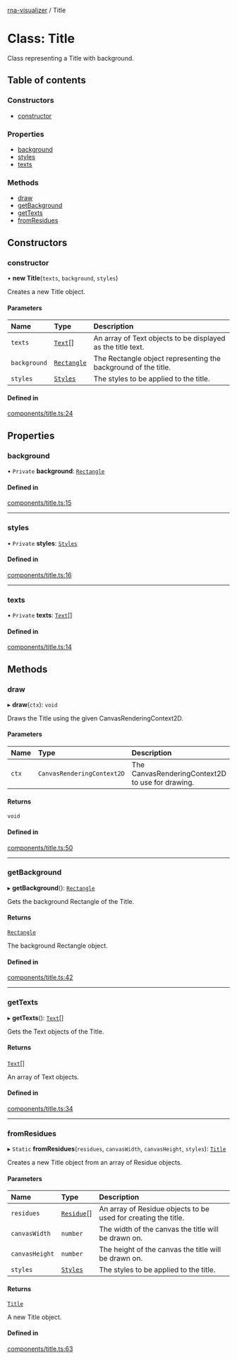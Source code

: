 [rna-visualizer](../README.md) / Title

# Class: Title

Class representing a Title with background.

## Table of contents

### Constructors

- [constructor](Title.md#constructor)

### Properties

- [background](Title.md#background)
- [styles](Title.md#styles)
- [texts](Title.md#texts)

### Methods

- [draw](Title.md#draw)
- [getBackground](Title.md#getbackground)
- [getTexts](Title.md#gettexts)
- [fromResidues](Title.md#fromresidues)

## Constructors

### constructor

• **new Title**(`texts`, `background`, `styles`)

Creates a new Title object.

#### Parameters

| Name | Type | Description |
| :------ | :------ | :------ |
| `texts` | [`Text`](Text.md)[] | An array of Text objects to be displayed as the title text. |
| `background` | [`Rectangle`](Rectangle.md) | The Rectangle object representing the background of the title. |
| `styles` | [`Styles`](Styles.md) | The styles to be applied to the title. |

#### Defined in

[components/title.ts:24](https://github.com/michalhercik/rna-visualizer/blob/febfa3b/lib/src/components/title.ts#L24)

## Properties

### background

• `Private` **background**: [`Rectangle`](Rectangle.md)

#### Defined in

[components/title.ts:15](https://github.com/michalhercik/rna-visualizer/blob/febfa3b/lib/src/components/title.ts#L15)

___

### styles

• `Private` **styles**: [`Styles`](Styles.md)

#### Defined in

[components/title.ts:16](https://github.com/michalhercik/rna-visualizer/blob/febfa3b/lib/src/components/title.ts#L16)

___

### texts

• `Private` **texts**: [`Text`](Text.md)[]

#### Defined in

[components/title.ts:14](https://github.com/michalhercik/rna-visualizer/blob/febfa3b/lib/src/components/title.ts#L14)

## Methods

### draw

▸ **draw**(`ctx`): `void`

Draws the Title using the given CanvasRenderingContext2D.

#### Parameters

| Name | Type | Description |
| :------ | :------ | :------ |
| `ctx` | `CanvasRenderingContext2D` | The CanvasRenderingContext2D to use for drawing. |

#### Returns

`void`

#### Defined in

[components/title.ts:50](https://github.com/michalhercik/rna-visualizer/blob/febfa3b/lib/src/components/title.ts#L50)

___

### getBackground

▸ **getBackground**(): [`Rectangle`](Rectangle.md)

Gets the background Rectangle of the Title.

#### Returns

[`Rectangle`](Rectangle.md)

The background Rectangle object.

#### Defined in

[components/title.ts:42](https://github.com/michalhercik/rna-visualizer/blob/febfa3b/lib/src/components/title.ts#L42)

___

### getTexts

▸ **getTexts**(): [`Text`](Text.md)[]

Gets the Text objects of the Title.

#### Returns

[`Text`](Text.md)[]

An array of Text objects.

#### Defined in

[components/title.ts:34](https://github.com/michalhercik/rna-visualizer/blob/febfa3b/lib/src/components/title.ts#L34)

___

### fromResidues

▸ `Static` **fromResidues**(`residues`, `canvasWidth`, `canvasHeight`, `styles`): [`Title`](Title.md)

Creates a new Title object from an array of Residue objects.

#### Parameters

| Name | Type | Description |
| :------ | :------ | :------ |
| `residues` | [`Residue`](Residue.md)[] | An array of Residue objects to be used for creating the title. |
| `canvasWidth` | `number` | The width of the canvas the title will be drawn on. |
| `canvasHeight` | `number` | The height of the canvas the title will be drawn on. |
| `styles` | [`Styles`](Styles.md) | The styles to be applied to the title. |

#### Returns

[`Title`](Title.md)

A new Title object.

#### Defined in

[components/title.ts:63](https://github.com/michalhercik/rna-visualizer/blob/febfa3b/lib/src/components/title.ts#L63)
